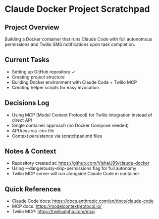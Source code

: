 # Claude Docker Project Scratchpad

## Project Overview
Building a Docker container that runs Claude Code with full autonomous permissions and Twilio SMS notifications upon task completion.

## Current Tasks
- Setting up GitHub repository ✓
- Creating project structure
- Building Docker environment with Claude Code + Twilio MCP
- Creating helper scripts for easy invocation

## Decisions Log
- Using MCP (Model Context Protocol) for Twilio integration instead of direct API
- Single container approach (no Docker Compose needed)
- API keys via .env file
- Context persistence via scratchpad.md files

## Notes & Context
- Repository created at: https://github.com/VishalJ99/claude-docker
- Using --dangerously-skip-permissions flag for full autonomy
- Twilio MCP server will run alongside Claude Code in container

## Quick References
- Claude Code docs: https://docs.anthropic.com/en/docs/claude-code
- MCP docs: https://modelcontextprotocol.io/
- Twilio MCP: https://twilioalpha.com/mcp